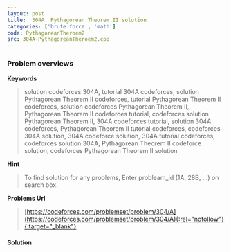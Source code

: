```yaml
---
layout: post
title:  304A. Pythagorean Theorem II solution
categories: ['brute force', 'math']
code: PythagoreanTheroem2
src: 304A-PythagoreanTheroem2.cpp
---
```

### **Problem overviews**

**Keywords**
> solution codeforces 304A, tutorial 304A codeforces, solution Pythagorean Theorem II codeforces, tutorial Pythagorean Theorem II codeforces, solution codeforces Pythagorean Theorem II, Pythagorean Theorem II codeforces tutorial, codeforces solution Pythagorean Theorem II, 304A codeforces tutorial, solution 304A codeforces, Pythagorean Theorem II tutorial codeforces, codeforces 304A solution, 304A codeforce solution, 304A tutorial codeforces, codeforces solution 304A, Pythagorean Theorem II codeforce solution, codeforces Pythagorean Theorem II solution

**Hint**
> To find solution for any problems, Enter probleam_id (1A, 28B, ...) on search box. 

**Problems Url**
> [https://codeforces.com/problemset/problem/304/A](https://codeforces.com/problemset/problem/304/A){:rel="nofollow"}{:target="_blank"}

#### **Solution**



